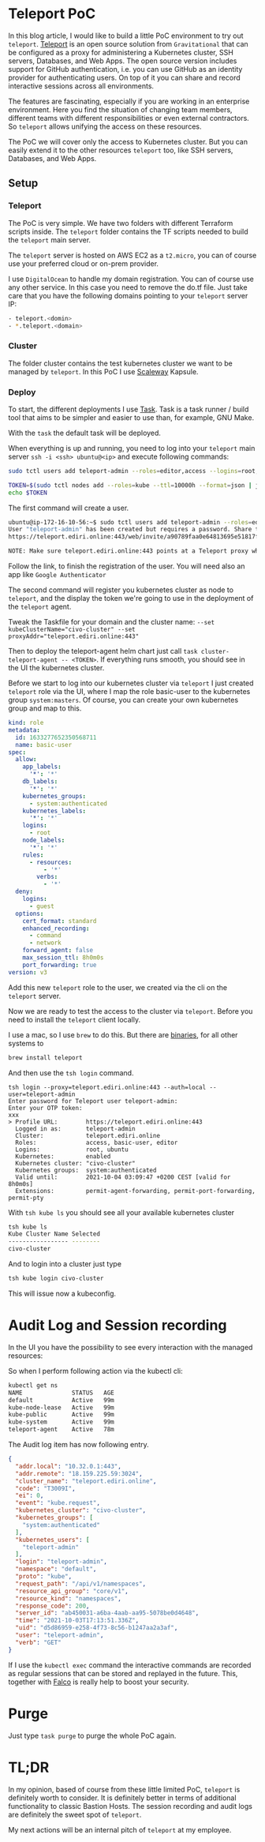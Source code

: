 # Teleport PoC

In this blog article, I would like to build a little PoC environment to try out
`teleport`. [Teleport](https://goteleport.com/) is an open source solution from `Gravitational` that can be configured
as a proxy for administering a Kubernetes cluster, SSH servers, Databases, and Web Apps. The open source version
includes support for GitHub authentication, i.e. you can use GitHub as an identity provider for authenticating users. On
top of it you can share and record interactive sessions across all environments.

The features are fascinating, especially if you are working in an enterprise environment. Here you find the situation of
changing team members, different teams with different responsibilities or even external contractors. So `teleport`
allows unifying the access on these resources.

The PoC we will cover only the access to Kubernetes cluster. But you can easily extend it to the other resources
`teleport` too, like SSH servers, Databases, and Web Apps.

## Setup

### Teleport

The PoC is very simple. We have two folders with different Terraform scripts inside. The `teleport` folder contains the
TF scripts needed to build the `teleport` main server.

The `teleport` server is hosted on AWS EC2 as a `t2.micro`, you can of course use your preferred cloud or on-prem
provider.

I use `DigitalOcean` to handle my domain registration. You can of course use any other service. In this case you need to
remove the do.tf file. Just take care that you have the following domains pointing to your `teleport` server IP:

```bash
- teleport.<domin>
- *.teleport.<domain>
```

### Cluster

The folder cluster contains the test kubernetes cluster we want to be managed by `teleport`. In this PoC I
use [Scaleway](https://www.scaleway.com/) Kapsule.

### Deploy

To start, the different deployments I use [Task](https://taskfile.dev/#/). Task is a task runner / build tool that aims
to be simpler and easier to use than, for example, GNU Make.

With the `task` the default task will be deployed.

When everything is up and running, you need to log into your `teleport` main server `ssh -i <ssh> ubuntu@<ip>` and
execute following commands:

```bash
sudo tctl users add teleport-admin --roles=editor,access --logins=root,ubuntu

TOKEN=$(sudo tctl nodes add --roles=kube --ttl=10000h --format=json | jq -r '.[0]')
echo $TOKEN
```

The first command will create a user.

```bash
ubuntu@ip-172-16-10-56:~$ sudo tctl users add teleport-admin --roles=editor,access --logins=root,ubuntu
User "teleport-admin" has been created but requires a password. Share this URL with the user to complete user setup, link is valid for 1h:
https://teleport.ediri.online:443/web/invite/a90789faa0e64813695e51817ffb72d6

NOTE: Make sure teleport.ediri.online:443 points at a Teleport proxy which users can access.
```

Follow the link, to finish the registration of the user. You will need also an app like `Google Authenticator`

The second command will register you kubernetes cluster as node to `teleport`, and the display the token we're going to
use in the deployment of the `teleport` agent.

Tweak the Taskfile for your domain and the cluster
name: `--set kubeClusterName="civo-cluster" --set proxyAddr="teleport.ediri.online:443"`

Then to deploy the teleport-agent helm chart just call `task cluster-teleport-agent -- <TOKEN>`. If everything runs
smooth, you should see in the UI the kubernetes cluster.

Before we start to log into our kubernetes cluster via `teleport` I just created `teleport` role via the UI, where I map
the role basic-user to the kubernetes group `system:masters`. Of course, you can create your own kubernetes group and
map to this.

```yaml
kind: role
metadata:
  id: 1633277652350568711
  name: basic-user
spec:
  allow:
    app_labels:
      '*': '*'
    db_labels:
      '*': '*'
    kubernetes_groups:
      - system:authenticated
    kubernetes_labels:
      '*': '*'
    logins:
      - root
    node_labels:
      '*': '*'
    rules:
      - resources:
          - '*'
        verbs:
          - '*'
  deny:
    logins:
      - guest
  options:
    cert_format: standard
    enhanced_recording:
      - command
      - network
    forward_agent: false
    max_session_ttl: 8h0m0s
    port_forwarding: true
version: v3
```

Add this new `teleport` role to the user, we created via the cli on the `teleport` server.

Now we are ready to test the access to the cluster via `teleport`. Before you need to install the `teleport` client
locally.

I use a mac, so I use `brew` to do this. But there
are [binaries](https://goteleport.com/docs/getting-started/linux-server/#install-a-teleport-client-locally), for all
other systems to

```bash
brew install teleport
```

And then use the `tsh login` command.

```
tsh login --proxy=teleport.ediri.online:443 --auth=local --user=teleport-admin
Enter password for Teleport user teleport-admin:
Enter your OTP token:
xxx
> Profile URL:        https://teleport.ediri.online:443
  Logged in as:       teleport-admin
  Cluster:            teleport.ediri.online
  Roles:              access, basic-user, editor
  Logins:             root, ubuntu
  Kubernetes:         enabled
  Kubernetes cluster: "civo-cluster"
  Kubernetes groups:  system:authenticated
  Valid until:        2021-10-04 03:09:47 +0200 CEST [valid for 8h0m0s]
  Extensions:         permit-agent-forwarding, permit-port-forwarding, permit-pty
```

With `tsh kube ls` you should see all your available kubernetes cluster

```bash
tsh kube ls
Kube Cluster Name Selected
----------------- --------
civo-cluster      
```

And to login into a cluster just type

```bash
tsh kube login civo-cluster
```

This will issue now a kubeconfig.

# Audit Log and Session recording

In the UI you have the possibility to see every interaction with the managed resources:

So when I perform following action via the kubectl cli:

```bash
kubectl get ns
NAME              STATUS   AGE
default           Active   99m
kube-node-lease   Active   99m
kube-public       Active   99m
kube-system       Active   99m
teleport-agent    Active   78m
```

The Audit log item has now following entry.

```json
{
  "addr.local": "10.32.0.1:443",
  "addr.remote": "18.159.225.59:3024",
  "cluster_name": "teleport.ediri.online",
  "code": "T3009I",
  "ei": 0,
  "event": "kube.request",
  "kubernetes_cluster": "civo-cluster",
  "kubernetes_groups": [
    "system:authenticated"
  ],
  "kubernetes_users": [
    "teleport-admin"
  ],
  "login": "teleport-admin",
  "namespace": "default",
  "proto": "kube",
  "request_path": "/api/v1/namespaces",
  "resource_api_group": "core/v1",
  "resource_kind": "namespaces",
  "response_code": 200,
  "server_id": "ab450031-a6ba-4aab-aa95-5078be0d4648",
  "time": "2021-10-03T17:13:51.336Z",
  "uid": "d5d86959-e258-4f73-8c56-b1247aa2a3af",
  "user": "teleport-admin",
  "verb": "GET"
}
```

If I use the `kubectl exec` command the interactive commands are recorded as regular sessions that can be stored and
replayed in the future. This, together with [Falco](https://falco.org/) is really help to boost your security.

# Purge

Just type `task purge` to purge the whole PoC again.

# TL;DR

In my opinion, based of course from these little limited PoC, `teleport` is definitely worth to consider. It is
definitely better in terms of additional functionality to classic Bastion Hosts. The session recording and audit logs
are definitely the sweet spot of `teleport`.

My next actions will be an internal pitch of `teleport` at my employee.